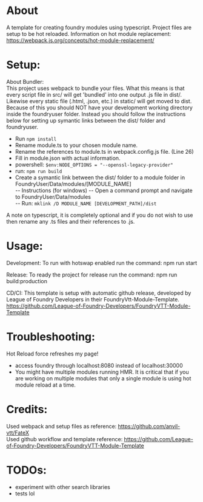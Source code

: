# About
A template for creating foundry modules using typescript. Project files are setup to be hot reloaded.
Information on hot module replacement: https://webpack.js.org/concepts/hot-module-replacement/

# Setup:
About Bundler:  
This project uses webpack to bundle your files. What this means is that every script file in src/ will get 'bundled' into one output .js file in dist/.
Likewise every static file (.html, .json, etc.) in static/ will get moved to dist.  
Because of this you should NOT have your development working directory inside the foundryuser folder. Instead you should follow the instructions below
for setting up symantic links between the dist/ folder and foundryuser.


- Run `npm install`
- Rename module.ts to your chosen module name.
- Rename the references to module.ts in webpack.config.js file. (Line 26)
- Fill in module.json with actual information.
- powershell: `$env:NODE_OPTIONS = "--openssl-legacy-provider"`
- run: `npm run build`
- Create a symantic link between the dist/ folder to a module folder in FoundryUser/Data/modules/[MODULE_NAME]  
--	Instructions (for windows) 
--	Open a command prompt and navigate to FoundryUser/Data/modules   
--	Run: `mklink /D MODULE_NAME [DEVELOPMENT_PATH]/dist`  

A note on typescript, it is completely optional and if you do not wish to use then rename any .ts files and their references to .js.

# Usage:
Development: 
To run with hotswap enabled run the command: npm run start

Release:
To ready the project for release run the command: npm run build:production

CD/CI:
This template is setup with automatic github release, developed by League of Foundry Developers in
their FoundryVtt-Module-Template. https://github.com/League-of-Foundry-Developers/FoundryVTT-Module-Template 

# Troubleshooting:
Hot Reload force refreshes my page!
 - access foundry through localhost:8080 instead of localhost:30000
 - You might have multiple modules running HMR. It is critical that if you are working on multiple modules that only a single module is using hot module reload at a time. 

# Credits:
Used webpack and setup files as reference: https://github.com/anvil-vtt/FateX   
Used github workflow and template reference: https://github.com/League-of-Foundry-Developers/FoundryVTT-Module-Template   

# TODOs:
- experiment with other search libraries
- tests lol

